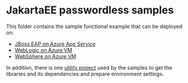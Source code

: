# JakartaEE passwordless samples

This folder contains the sample functional example that can be deployed on:

* [JBoss EAP on Azure App Service](./jboss-eap/README.md)
* [WebLogic on Azure VM](./weblogic/README.md)
* [WebSphere on Azure VM](./websphere/README.md)

In addition, there is one [utility project](./deps-trick/README.md) used by the samples to get the libraries and its dependencies and prepare environment settings.
